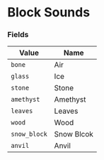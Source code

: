 # Block Sounds

### Fields

   Value   | Name
-----------|------
`bone` | Air
`glass` | Ice  
`stone` | Stone
`amethyst` | Amethyst
`leaves` | Leaves
`wood` | Wood
`snow_block` | Snow Blcok
`anvil` | Anvil
